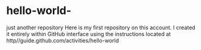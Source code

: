 # hello-world-
just another repository 
Here is my first repository on this account. I created it entirely within GitHub interface using the instructions located at http//guide.github.com/activities/hello-world 
